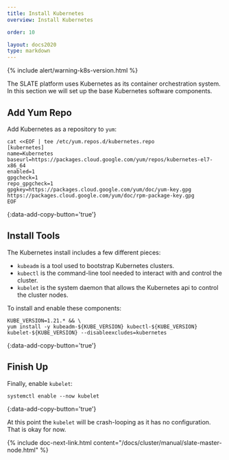 ```yaml
---
title: Install Kubernetes
overview: Install Kubernetes

order: 10  

layout: docs2020
type: markdown
---
```


{% include alert/warning-k8s-version.html %}

The SLATE platform uses Kubernetes as its container orchestration system. In this section we will set up the base Kubernetes software components.

## Add Yum Repo

Add Kubernetes as a repository to `yum`:

```shell
cat <<EOF | tee /etc/yum.repos.d/kubernetes.repo
[kubernetes]
name=Kubernetes
baseurl=https://packages.cloud.google.com/yum/repos/kubernetes-el7-x86_64
enabled=1
gpgcheck=1
repo_gpgcheck=1
gpgkey=https://packages.cloud.google.com/yum/doc/yum-key.gpg https://packages.cloud.google.com/yum/doc/rpm-package-key.gpg
EOF
```
{:data-add-copy-button='true'}

## Install Tools

The Kubernetes install includes a few different pieces: 
* `kubeadm` is a tool used to bootstrap Kubernetes clusters.
* `kubectl` is the command-line tool needed to interact with and control the cluster.
* `kubelet` is the system daemon that allows the Kubernetes api to control the cluster nodes.

To install and enable these components:

```shell
KUBE_VERSION=1.21.* && \
yum install -y kubeadm-${KUBE_VERSION} kubectl-${KUBE_VERSION} kubelet-${KUBE_VERSION} --disableexcludes=kubernetes
```
{:data-add-copy-button='true'}

## Finish Up

Finally, enable `kubelet`:

```shell
systemctl enable --now kubelet
```
{:data-add-copy-button='true'}

At this point the `kubelet` will be crash-looping as it has no configuration. That is okay for now.

{% include doc-next-link.html content="/docs/cluster/manual/slate-master-node.html" %}
